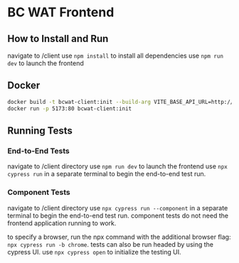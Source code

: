 # BC WAT Frontend

## How to Install and Run

navigate to /client
use `npm install` to install all dependencies
use `npm run dev` to launch the frontend

## Docker

```bash
docker build -t bcwat-client:init --build-arg VITE_BASE_API_URL=http://localhost:8000 .
docker run -p 5173:80 bcwat-client:init
```
## Running Tests
### End-to-End Tests
navigate to /client directory
use `npm run dev` to launch the frontend
use `npx cypress run` in a separate terminal to begin the end-to-end test run.

### Component Tests
navigate to /client directory
use `npx cypress run --component` in a separate terminal to begin the end-to-end test run.
component tests do not need the frontend application running to work. 

to specify a browser, run the npx command with the additional browser flag: `npx cypress run -b chrome`.
tests can also be run headed by using the cypress UI. use `npx cypress open` to initialize the testing UI. 
